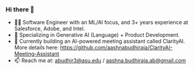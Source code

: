 ### Hi there 👋

- 👨‍💻 Software Engineer with an ML/AI focus, and 3+ years experience at Salesforce, Adobe, and Intel.
- 🤖 Specializing in Generative AI (Language) + Product Development.
- 🔭 Currently building an AI-powered meeting assistant called ClarityAI. More details here: https://github.com/aashnabudhiraja/ClarityAI-Meeting-Assistant
- 📫 Reach me at: abudhir3@asu.edu / aashna.budhiraja.ab@gmail.com

<!--
**aashnabudhiraja/aashnabudhiraja** is a ✨ _special_ ✨ repository because its `README.md` (this file) appears on your GitHub profile.

Here are some ideas to get you started:

- 🔭 I’m currently working on ...
- 🌱 I’m currently learning ...
- 👯 I’m looking to collaborate on ...
- 🤔 I’m looking for help with ...
- 💬 Ask me about ...
- 📫 How to reach me: ...
- 😄 Pronouns: ...
- ⚡ Fun fact: ...
-->

